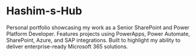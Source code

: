 # Hashim-s-Hub
Personal portfolio showcasing my work as a Senior SharePoint and Power Platform Developer. Features projects using PowerApps, Power Automate, SharePoint, Azure, and SAP integrations. Built to highlight my ability to deliver enterprise-ready Microsoft 365 solutions.
